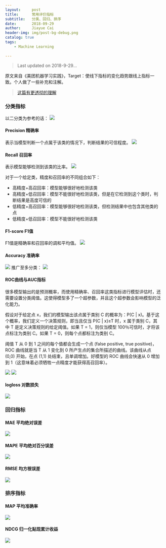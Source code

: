 ```yaml
---
layout:     post
title:      常用评价指标
subtitle:   分类、回归、排序
date:       2018-09-29
author:     Jiayue Cai
header-img: img/post-bg-debug.png
catalog: true
tags:
    - Machine Learning
    
---
```



> Last updated on 2018-9-29... 

原文来自《美团机器学习实践》，Target：使线下指标的变化趋势跟线上指标一致。个人做了一些补充和注解。

> [这篇有更透彻的理解](https://zhuanlan.zhihu.com/p/56960799?utm_source=qq&utm_medium=social&utm_oi=566394839504048128)

### 分类指标

以二分类为参考的话：
![](/img/post/20180929/1.png)

#### Precision 精确率
表示当模型判断一个点属于该类的情况下，判断结果的可信程度。
![](/img/post/20180929/2.png)

#### Recall 召回率
表示模型能够检测到该类的比率。
![](/img/post/20180929/3.png)

对于一个给定类，精度和召回率的不同组合如下：
- 高精度+高召回率：模型能够很好地检测该类
- 高精度+低召回率：模型不能很好地检测该类，但是在它检测到这个类时，判断结果是高度可信的
- 低精度+高召回率：模型能够很好地检测该类，但检测结果中也包含其他类的点
- 低精度+低召回率：模型不能很好地检测该类

#### F1-score F1值

F1值是精确率和召回率的调和平均值。
![](/img/post/20180929/4.png)

#### Accuracy 准确率

![](/img/post/20180929/5.png)
推广至多分类：
![](/img/post/20180929/6.png)

#### ROC曲线与AUC指标

很多模型输出的是预测概率，而使用精确率、召回率这类指标进行模型评估时，还需要设置分类阈值。这使得模型多了一个超参数，并且这个超参数会影响模型的泛化能力。

假设对于给定点 x，我们的模型输出该点属于类别 C 的概率为：P(C &#124; x)。基于这个概率，我们定义一个决策规则，即当且仅当 P(C &#124; x)≥T 时，x 属于类别 C，其中 T 是定义决策规则的给定阈值。如果 T = 1，则仅当模型 100％可信时，才将该点标注为类别 C。如果 T = 0，则每个点都标注为类别 C。

阈值 T 从 0 到 1 之间的每个值都会生成一个点 (false positive, true positive)，ROC 曲线就是当 T 从 1 变化到 0 所产生点的集合所描述的曲线。该曲线从点 (0,0) 开始，在点 (1,1) 处结束，且单调增加。好模型的 ROC 曲线会快速从 0 增加到 1（这意味着必须牺牲一点精度才能获得高召回率）。

![](/img/post/20180929/7.png)
![](/img/post/20180929/8.png)

#### logloss 对数损失

![](/img/post/20180929/9.png)

### 回归指标

#### MAE 平均绝对误差

![](/img/post/20180929/10.png)

#### MAPE 平均绝对百分误差

![](/img/post/20180929/11.png)

#### RMSE 均方根误差

![](/img/post/20180929/12.png)

### 排序指标

#### MAP 平均准确率

![](/img/post/20180929/13.png)

#### NDCG 归一化贴现累计收益

![](/img/post/20180929/14.png)

